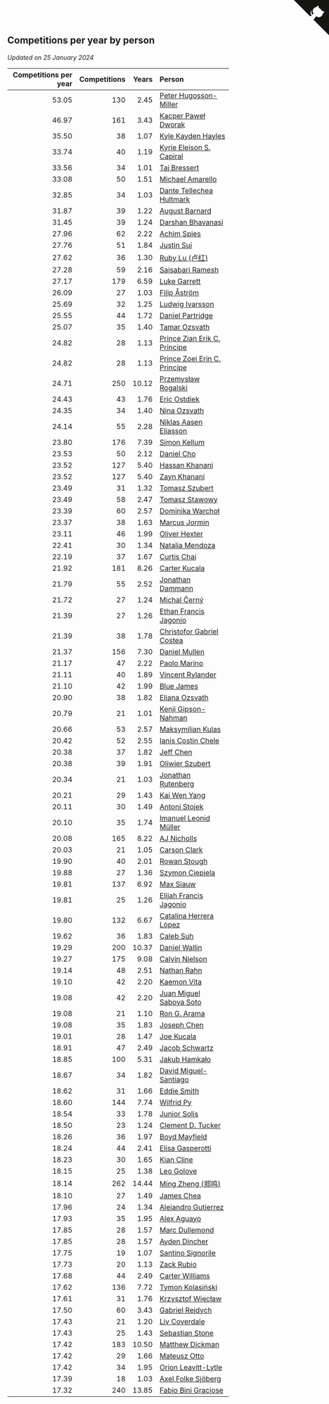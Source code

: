 ## Competitions per year by person

*Updated on 25 January 2024*

| Competitions per year | Competitions | Years | Person |
| ---: | ---: | ---: | :--- |
| 53.05 | 130 | 2.45 | [Peter Hugosson-Miller](https://www.worldcubeassociation.org/persons/2021HUGO01) |
| 46.97 | 161 | 3.43 | [Kacper Paweł Dworak](https://www.worldcubeassociation.org/persons/2020DWOR01) |
| 35.50 | 38 | 1.07 | [Kyle Kayden Hayles](https://www.worldcubeassociation.org/persons/2022HAYL02) |
| 33.74 | 40 | 1.19 | [Kyrie Eleison S. Capiral](https://www.worldcubeassociation.org/persons/2022CAPI02) |
| 33.56 | 34 | 1.01 | [Taj Bressert](https://www.worldcubeassociation.org/persons/2023BRES01) |
| 33.08 | 50 | 1.51 | [Michael Amarello](https://www.worldcubeassociation.org/persons/2022AMAR09) |
| 32.85 | 34 | 1.03 | [Dante Tellechea Hultmark](https://www.worldcubeassociation.org/persons/2023HULT01) |
| 31.87 | 39 | 1.22 | [August Barnard](https://www.worldcubeassociation.org/persons/2022BARN21) |
| 31.45 | 39 | 1.24 | [Darshan Bhavanasi](https://www.worldcubeassociation.org/persons/2022BHAV01) |
| 27.96 | 62 | 2.22 | [Achim Spies](https://www.worldcubeassociation.org/persons/2021SPIE01) |
| 27.76 | 51 | 1.84 | [Justin Sui](https://www.worldcubeassociation.org/persons/2022SUIJ01) |
| 27.62 | 36 | 1.30 | [Ruby Lu (卢红)](https://www.worldcubeassociation.org/persons/2022LURU01) |
| 27.28 | 59 | 2.16 | [Saisabari Ramesh](https://www.worldcubeassociation.org/persons/2021RAME01) |
| 27.17 | 179 | 6.59 | [Luke Garrett](https://www.worldcubeassociation.org/persons/2017GARR05) |
| 26.09 | 27 | 1.03 | [Filip Åström](https://www.worldcubeassociation.org/persons/2023ASTR01) |
| 25.69 | 32 | 1.25 | [Ludwig Ivarsson](https://www.worldcubeassociation.org/persons/2022IVAR01) |
| 25.55 | 44 | 1.72 | [Daniel Partridge](https://www.worldcubeassociation.org/persons/2022PART02) |
| 25.07 | 35 | 1.40 | [Tamar Ozsvath](https://www.worldcubeassociation.org/persons/2022OZSV04) |
| 24.82 | 28 | 1.13 | [Prince Zian Erik C. Principe](https://www.worldcubeassociation.org/persons/2022PRIN08) |
| 24.82 | 28 | 1.13 | [Prince Zoei Erin C. Principe](https://www.worldcubeassociation.org/persons/2022PRIN09) |
| 24.71 | 250 | 10.12 | [Przemysław Rogalski](https://www.worldcubeassociation.org/persons/2013ROGA02) |
| 24.43 | 43 | 1.76 | [Eric Ostdiek](https://www.worldcubeassociation.org/persons/2022OSTD01) |
| 24.35 | 34 | 1.40 | [Nina Ozsvath](https://www.worldcubeassociation.org/persons/2022OZSV03) |
| 24.14 | 55 | 2.28 | [Niklas Aasen Eliasson](https://www.worldcubeassociation.org/persons/2021ELIA01) |
| 23.80 | 176 | 7.39 | [Simon Kellum](https://www.worldcubeassociation.org/persons/2016KELL12) |
| 23.53 | 50 | 2.12 | [Daniel Cho](https://www.worldcubeassociation.org/persons/2021CHOD01) |
| 23.52 | 127 | 5.40 | [Hassan Khanani](https://www.worldcubeassociation.org/persons/2018KHAN26) |
| 23.52 | 127 | 5.40 | [Zayn Khanani](https://www.worldcubeassociation.org/persons/2018KHAN28) |
| 23.49 | 31 | 1.32 | [Tomasz Szubert](https://www.worldcubeassociation.org/persons/2022SZUB02) |
| 23.49 | 58 | 2.47 | [Tomasz Stawowy](https://www.worldcubeassociation.org/persons/2021STAW01) |
| 23.39 | 60 | 2.57 | [Dominika Warchoł](https://www.worldcubeassociation.org/persons/2021WARC01) |
| 23.37 | 38 | 1.63 | [Marcus Jormin](https://www.worldcubeassociation.org/persons/2022JORM01) |
| 23.11 | 46 | 1.99 | [Oliver Hexter](https://www.worldcubeassociation.org/persons/2022HEXT01) |
| 22.41 | 30 | 1.34 | [Natalia Mendoza](https://www.worldcubeassociation.org/persons/2022MEND24) |
| 22.19 | 37 | 1.67 | [Curtis Chai](https://www.worldcubeassociation.org/persons/2022CHAI02) |
| 21.92 | 181 | 8.26 | [Carter Kucala](https://www.worldcubeassociation.org/persons/2015KUCA01) |
| 21.79 | 55 | 2.52 | [Jonathan Dammann](https://www.worldcubeassociation.org/persons/2021DAMM01) |
| 21.72 | 27 | 1.24 | [Michal Černý](https://www.worldcubeassociation.org/persons/2022CERN03) |
| 21.39 | 27 | 1.26 | [Ethan Francis Jagonio](https://www.worldcubeassociation.org/persons/2022JAGO03) |
| 21.39 | 38 | 1.78 | [Christofor Gabriel Costea](https://www.worldcubeassociation.org/persons/2022COST03) |
| 21.37 | 156 | 7.30 | [Daniel Mullen](https://www.worldcubeassociation.org/persons/2016MULL04) |
| 21.17 | 47 | 2.22 | [Paolo Marino](https://www.worldcubeassociation.org/persons/2021MARI04) |
| 21.11 | 40 | 1.89 | [Vincent Rylander](https://www.worldcubeassociation.org/persons/2022RYLA01) |
| 21.10 | 42 | 1.99 | [Blue James](https://www.worldcubeassociation.org/persons/2022JAME01) |
| 20.90 | 38 | 1.82 | [Eliana Ozsvath](https://www.worldcubeassociation.org/persons/2022OZSV01) |
| 20.79 | 21 | 1.01 | [Kenji Gipson-Nahman](https://www.worldcubeassociation.org/persons/2023GIPS01) |
| 20.66 | 53 | 2.57 | [Maksymilian Kulas](https://www.worldcubeassociation.org/persons/2021KULA02) |
| 20.42 | 52 | 2.55 | [Ianis Costin Chele](https://www.worldcubeassociation.org/persons/2021CHEL01) |
| 20.38 | 37 | 1.82 | [Jeff Chen](https://www.worldcubeassociation.org/persons/2022CHEN19) |
| 20.38 | 39 | 1.91 | [Oliwier Szubert](https://www.worldcubeassociation.org/persons/2022SZUB01) |
| 20.34 | 21 | 1.03 | [Jonathan Rutenberg](https://www.worldcubeassociation.org/persons/2023RUTE01) |
| 20.21 | 29 | 1.43 | [Kai Wen Yang](https://www.worldcubeassociation.org/persons/2022YANG19) |
| 20.11 | 30 | 1.49 | [Antoni Stojek](https://www.worldcubeassociation.org/persons/2022STOJ03) |
| 20.10 | 35 | 1.74 | [Imanuel Leonid Müller](https://www.worldcubeassociation.org/persons/2022MULL02) |
| 20.08 | 165 | 8.22 | [AJ Nicholls](https://www.worldcubeassociation.org/persons/2015NICH04) |
| 20.03 | 21 | 1.05 | [Carson Clark](https://www.worldcubeassociation.org/persons/2023CLAR02) |
| 19.90 | 40 | 2.01 | [Rowan Stough](https://www.worldcubeassociation.org/persons/2022STOU01) |
| 19.88 | 27 | 1.36 | [Szymon Ciepiela](https://www.worldcubeassociation.org/persons/2022CIEP01) |
| 19.81 | 137 | 6.92 | [Max Siauw](https://www.worldcubeassociation.org/persons/2017SIAU02) |
| 19.81 | 25 | 1.26 | [Elijah Francis Jagonio](https://www.worldcubeassociation.org/persons/2022JAGO02) |
| 19.80 | 132 | 6.67 | [Catalina Herrera López](https://www.worldcubeassociation.org/persons/2017LOPE31) |
| 19.62 | 36 | 1.83 | [Caleb Suh](https://www.worldcubeassociation.org/persons/2022SUHC01) |
| 19.29 | 200 | 10.37 | [Daniel Wallin](https://www.worldcubeassociation.org/persons/2013WALL03) |
| 19.27 | 175 | 9.08 | [Calvin Nielson](https://www.worldcubeassociation.org/persons/2014NIEL03) |
| 19.14 | 48 | 2.51 | [Nathan Rahn](https://www.worldcubeassociation.org/persons/2021RAHN01) |
| 19.10 | 42 | 2.20 | [Kaemon Vita](https://www.worldcubeassociation.org/persons/2021VITA01) |
| 19.08 | 42 | 2.20 | [Juan Miguel Saboya Soto](https://www.worldcubeassociation.org/persons/2021SOTO01) |
| 19.08 | 21 | 1.10 | [Ron G. Arama](https://www.worldcubeassociation.org/persons/2022ARAM01) |
| 19.08 | 35 | 1.83 | [Joseph Chen](https://www.worldcubeassociation.org/persons/2022CHEN16) |
| 19.01 | 28 | 1.47 | [Joe Kucala](https://www.worldcubeassociation.org/persons/2022KUCA01) |
| 18.91 | 47 | 2.49 | [Jacob Schwartz](https://www.worldcubeassociation.org/persons/2021SCHW01) |
| 18.85 | 100 | 5.31 | [Jakub Hamkało](https://www.worldcubeassociation.org/persons/2018HAMK01) |
| 18.67 | 34 | 1.82 | [David Miguel-Santiago](https://www.worldcubeassociation.org/persons/2022MIGU02) |
| 18.62 | 31 | 1.66 | [Eddie Smith](https://www.worldcubeassociation.org/persons/2022SMIT20) |
| 18.60 | 144 | 7.74 | [Wilfrid Py](https://www.worldcubeassociation.org/persons/2016PYWI01) |
| 18.54 | 33 | 1.78 | [Junior Solis](https://www.worldcubeassociation.org/persons/2022SOLI03) |
| 18.50 | 23 | 1.24 | [Clement D. Tucker](https://www.worldcubeassociation.org/persons/2022TUCK09) |
| 18.26 | 36 | 1.97 | [Boyd Mayfield](https://www.worldcubeassociation.org/persons/2022MAYF01) |
| 18.24 | 44 | 2.41 | [Elisa Gasperotti](https://www.worldcubeassociation.org/persons/2021GASP01) |
| 18.23 | 30 | 1.65 | [Kian Cline](https://www.worldcubeassociation.org/persons/2022CLIN01) |
| 18.15 | 25 | 1.38 | [Leo Golove](https://www.worldcubeassociation.org/persons/2022GOLO02) |
| 18.14 | 262 | 14.44 | [Ming Zheng (郑鸣)](https://www.worldcubeassociation.org/persons/2009ZHEN11) |
| 18.10 | 27 | 1.49 | [James Chea](https://www.worldcubeassociation.org/persons/2022CHEA05) |
| 17.96 | 24 | 1.34 | [Alejandro Gutierrez](https://www.worldcubeassociation.org/persons/2022GUTI09) |
| 17.93 | 35 | 1.95 | [Alex Aguayo](https://www.worldcubeassociation.org/persons/2022AGUA01) |
| 17.85 | 28 | 1.57 | [Marc Dullemond](https://www.worldcubeassociation.org/persons/2022DULL01) |
| 17.85 | 28 | 1.57 | [Ayden Dincher](https://www.worldcubeassociation.org/persons/2022DINC01) |
| 17.75 | 19 | 1.07 | [Santino Signorile](https://www.worldcubeassociation.org/persons/2022SIGN01) |
| 17.73 | 20 | 1.13 | [Zack Rubio](https://www.worldcubeassociation.org/persons/2022RUBI10) |
| 17.68 | 44 | 2.49 | [Carter Williams](https://www.worldcubeassociation.org/persons/2021WILL06) |
| 17.62 | 136 | 7.72 | [Tymon Kolasiński](https://www.worldcubeassociation.org/persons/2016KOLA02) |
| 17.61 | 31 | 1.76 | [Krzysztof Więcław](https://www.worldcubeassociation.org/persons/2022WIEC01) |
| 17.50 | 60 | 3.43 | [Gabriel Rejdych](https://www.worldcubeassociation.org/persons/2020REJD01) |
| 17.43 | 21 | 1.20 | [Liv Coverdale](https://www.worldcubeassociation.org/persons/2022COVE02) |
| 17.43 | 25 | 1.43 | [Sebastian Stone](https://www.worldcubeassociation.org/persons/2022STON09) |
| 17.42 | 183 | 10.50 | [Matthew Dickman](https://www.worldcubeassociation.org/persons/2013DICK01) |
| 17.42 | 29 | 1.66 | [Mateusz Otto](https://www.worldcubeassociation.org/persons/2022OTTO01) |
| 17.42 | 34 | 1.95 | [Orion Leavitt-Lytle](https://www.worldcubeassociation.org/persons/2022LEAV01) |
| 17.39 | 18 | 1.03 | [Axel Folke Sjöberg](https://www.worldcubeassociation.org/persons/2023SJOB01) |
| 17.32 | 240 | 13.85 | [Fabio Bini Graciose](https://www.worldcubeassociation.org/persons/2010GRAC02) |


<a href="https://github.com/jonatanklosko/wca_statistics" class="github-corner" aria-label="View source on Github"><svg width="80" height="80" viewBox="0 0 250 250" style="fill:#151513; color:#fff; position: absolute; top: 0; border: 0; right: 0;" aria-hidden="true"><path d="M0,0 L115,115 L130,115 L142,142 L250,250 L250,0 Z"></path><path d="M128.3,109.0 C113.8,99.7 119.0,89.6 119.0,89.6 C122.0,82.7 120.5,78.6 120.5,78.6 C119.2,72.0 123.4,76.3 123.4,76.3 C127.3,80.9 125.5,87.3 125.5,87.3 C122.9,97.6 130.6,101.9 134.4,103.2" fill="currentColor" style="transform-origin: 130px 106px;" class="octo-arm"></path><path d="M115.0,115.0 C114.9,115.1 118.7,116.5 119.8,115.4 L133.7,101.6 C136.9,99.2 139.9,98.4 142.2,98.6 C133.8,88.0 127.5,74.4 143.8,58.0 C148.5,53.4 154.0,51.2 159.7,51.0 C160.3,49.4 163.2,43.6 171.4,40.1 C171.4,40.1 176.1,42.5 178.8,56.2 C183.1,58.6 187.2,61.8 190.9,65.4 C194.5,69.0 197.7,73.2 200.1,77.6 C213.8,80.2 216.3,84.9 216.3,84.9 C212.7,93.1 206.9,96.0 205.4,96.6 C205.1,102.4 203.0,107.8 198.3,112.5 C181.9,128.9 168.3,122.5 157.7,114.1 C157.9,116.9 156.7,120.9 152.7,124.9 L141.0,136.5 C139.8,137.7 141.6,141.9 141.8,141.8 Z" fill="currentColor" class="octo-body"></path></svg></a><style>.github-corner:hover .octo-arm{animation:octocat-wave 560ms ease-in-out}@keyframes octocat-wave{0%,100%{transform:rotate(0)}20%,60%{transform:rotate(-25deg)}40%,80%{transform:rotate(10deg)}}@media (max-width:500px){.github-corner:hover .octo-arm{animation:none}.github-corner .octo-arm{animation:octocat-wave 560ms ease-in-out}}</style>
